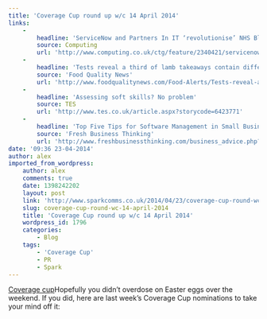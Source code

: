 ```yaml
---
title: 'Coverage Cup round up w/c 14 April 2014'
links:
    -
        headline: 'ServiceNow and Partners In IT ‘revolutionise’ NHS Blood and Transplant HR services'
        source: Computing
        url: 'http://www.computing.co.uk/ctg/feature/2340421/servicenow-and-partners-in-it-revolutionise-nhs-blood-and-transplant-hr-services'
    -
        headline: 'Tests reveal a third of lamb takeaways contain different meat'
        source: 'Food Quality News'
        url: 'http://www.foodqualitynews.com/Food-Alerts/Tests-reveal-a-third-of-lamb-takeaways-contain-different-meat'
    -
        headline: 'Assessing soft skills? No problem'
        source: TES
        url: 'http://www.tes.co.uk/article.aspx?storycode=6423771'
    -
        headline: 'Top Five Tips for Software Management in Small Businesses'
        source: 'Fresh Business Thinking'
        url: 'http://www.freshbusinessthinking.com/business_advice.php?CID=0&AID=12576&Title=Top+Five+Tips+For+Software+Management+In+Small+Businesses#.U1d4xvldWam'
date: '09:36 23-04-2014'
author: alex
imported_from_wordpress:
    author: alex
    comments: true
    date: 1398242202
    layout: post
    link: 'http://www.sparkcomms.co.uk/2014/04/23/coverage-cup-round-wc-14-april-2014/'
    slug: coverage-cup-round-wc-14-april-2014
    title: 'Coverage Cup round up w/c 14 April 2014'
    wordpress_id: 1796
    categories:
        - Blog
    tags:
        - 'Coverage Cup'
        - PR
        - Spark
---
```


[Coverage cup](Coverage-cup-167x300.jpg)Hopefully you didn’t overdose on Easter eggs over the weekend. If you did, here are last week’s Coverage Cup nominations to take your mind off it:
